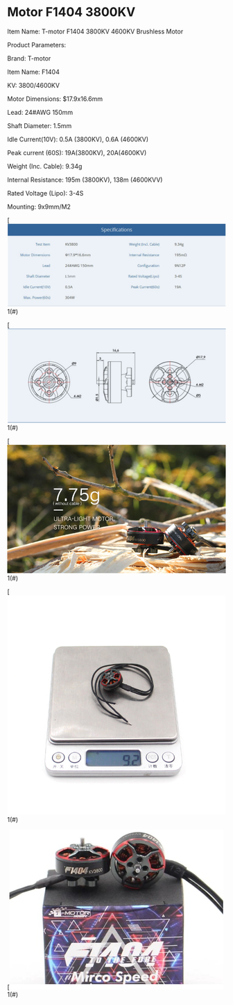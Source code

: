 # Motor F1404 3800KV

Item Name: T-motor F1404 3800KV 4600KV Brushless Motor

Product Parameters:

Brand: T-motor

Item Name: F1404

KV: 3800/4600KV

Motor Dimensions: $17.9x16.6mm

Lead: 24#AWG 150mm

Shaft Diameter: 1.5mm

Idle Current(10V): 0.5A (3800KV), 0.6A (4600KV)

Peak current (60S): 19A(3800KV), 20A(4600KV)

Weight (Inc. Cable): 9.34g

Internal Resistance: 195m (3800KV), 138m (4600KVV)

Rated Voltage (Lipo): 3-4S

Mounting: 9x9mm/M2

[![](figura1.jpg)1(#)

[![](figura2.jpg)1(#)

[![](figura3.jpg)1(#)

[![](figura4.jpg)1(#)

[![](figura5.jpg)1(#)
